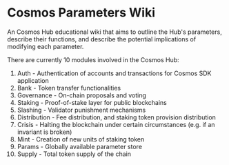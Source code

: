 # Cosmos Parameters Wiki
An Cosmos Hub educational wiki that aims to outline the Hub's parameters, describe their functions, and describe the potential implications of modifying each parameter.

There are currently 10 modules involved in the Cosmos Hub:
1. Auth - Authentication of accounts and transactions for Cosmos SDK application
2. Bank - Token transfer functionalities
3. Governance - On-chain proposals and voting
4. Staking - Proof-of-stake layer for public blockchains
5. Slashing - Validator punishment mechanisms
6. Distribution - Fee distribution, and staking token provision distribution
7. Crisis - Halting the blockchain under certain circumstances (e.g. if an invariant is broken)
8. Mint - Creation of new units of staking token
9. Params - Globally available parameter store
10. Supply - Total token supply of the chain
